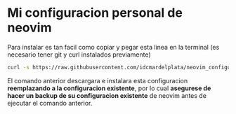 # Mi configuracion personal de neovim

Para instalar es tan facil como copiar y pegar esta linea en la terminal (es necesario tener git y curl instalados previamente)
```sh
curl -s https://raw.githubusercontent.com/idcmardelplata/neovim_configuration/master/setup.sh | bash
```

El comando anterior descargara e instalara esta configuracion **reemplazando a la configuracion existente**, por lo cual **asegurese de hacer un backup de su configuracion existente** de neovim antes de ejecutar el comando anterior.
